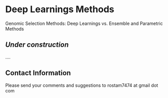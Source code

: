 # Deep Learnings Methods
Genomic Selection Methods: Deep Learnings vs. Ensemble and Parametric Methods

## *Under construction*

....

## Contact Information

Please send your comments and suggestions to rostam7474 at gmail dot com